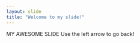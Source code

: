 ```yaml
---
layout: slide
title: "Welcome to my slide!"
---
```

MY AWESOME SLIDE
Use the left arrow to go back!
